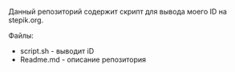 Данный репозиторий содержит скрипт для вывода моего ID на stepik.org.

Файлы:
- script.sh - выводит iD
- Readme.md - описание репозитория
